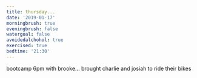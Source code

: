 ```yaml
---
title: thursday...
date: '2019-01-17'
morningbrush: true
eveningbrush: false
watergoal: false
avoidedalchohol: true
exercised: true
bedtime: '21:30'
---
```


bootcamp 6pm with brooke... brought charlie and josiah to ride their bikes